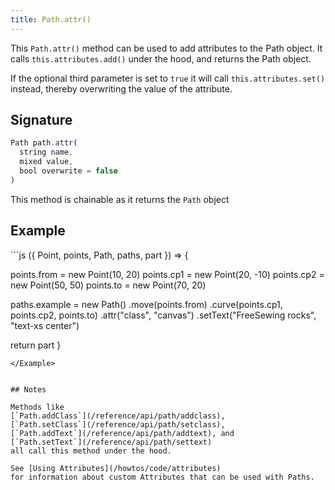 ```yaml
---
title: Path.attr()
---
```


This `Path.attr()` method can be used to add attributes to the Path object.
It calls `this.attributes.add()` under the hood, and returns the Path object.

If the optional third parameter is set to `true` it will call `this.attributes.set()`
instead, thereby overwriting the value of the attribute.

## Signature

```js
Path path.attr(
  string name,
  mixed value,
  bool overwrite = false
)
```

<Tip compact>This method is chainable as it returns the `Path` object</Tip>

## Example

<Example caption=" Example of the Path.attr() method">
```js
({ Point, points, Path, paths, part }) => {

  points.from = new Point(10, 20)
  points.cp1 = new Point(20, -10)
  points.cp2 = new Point(50, 50)
  points.to = new Point(70, 20)

  paths.example = new Path()
    .move(points.from)
    .curve(points.cp1, points.cp2, points.to)
    .attr("class", "canvas")
    .setText("FreeSewing rocks", "text-xs center")

  return part
}
```
</Example>


## Notes

Methods like
[`Path.addClass`](/reference/api/path/addclass),
[`Path.setClass`](/reference/api/path/setclass),
[`Path.addText`](/reference/api/path/addtext), and
[`Path.setText`](/reference/api/path/settext)
all call this method under the hood.

See [Using Attributes](/howtos/code/attributes)
for information about custom Attributes that can be used with Paths.
